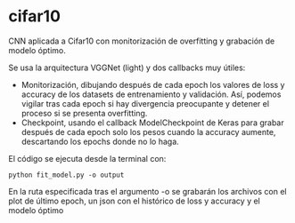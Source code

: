 # cifar10
CNN aplicada a Cifar10 con monitorización de overfitting y grabación de modelo óptimo.

Se usa la arquitectura VGGNet (light) y dos callbacks muy útiles:

- Monitorización, dibujando después de cada epoch los valores de loss y accuracy de los datasets de entrenamiento y validación. Así, podemos vigilar tras cada epoch si hay divergencia preocupante y detener el proceso si se presenta overfitting.
- Checkpoint, usando el callback ModelCheckpoint de Keras para grabar después de cada epoch solo los pesos cuando la accuracy aumente, descartando los epochs donde no lo haga.

El código se ejecuta desde la terminal con:

    python fit_model.py -o output
    
En la ruta especificada tras el argumento -o se grabarán los archivos con el plot de último epoch, un json con el histórico de loss y accuracy y el modelo óptimo
